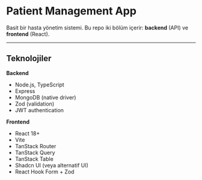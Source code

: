 # Patient Management App

Basit bir hasta yönetim sistemi. Bu repo iki bölüm içerir: **backend** (API) ve **frontend** (React).  

---

## Teknolojiler

**Backend**
- Node.js, TypeScript
- Express
- MongoDB (native driver)
- Zod (validation)
- JWT authentication

**Frontend**
- React 18+
- Vite
- TanStack Router
- TanStack Query
- TanStack Table
- Shadcn UI (veya alternatif UI)
- React Hook Form + Zod
